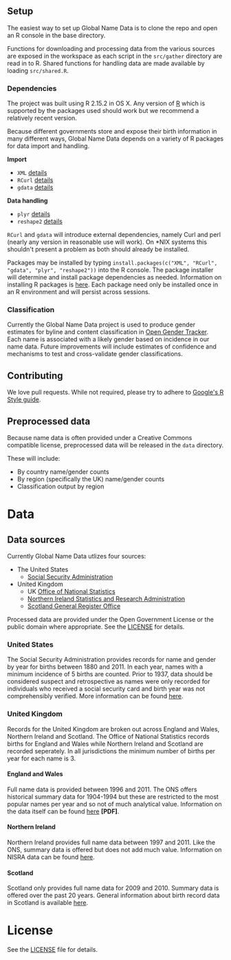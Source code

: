 ## Setup

The easiest way to set up Global Name Data is to clone the repo and open an R console in the base directory. 

Functions for downloading and processing data from the various sources are exposed in the workspace as each script in the `src/gather` directory are read in to R. Shared functions for handling data are made available by loading `src/shared.R`.

### Dependencies

The project was built using R 2.15.2 in OS X. Any version of [R](http://www.r-project.org/) which is supported by the packages used should work but we recommend a relatively recent version.

Because different governments store and expose their birth information in many different ways, Global Name Data depends on a variety of R packages for data import and handling.

__Import__

* `XML` [details](http://cran.r-project.org/web/packages/XML/index.html)
* `RCurl` [details](http://cran.r-project.org/web/packages/RCurl/index.html)
* `gdata` [details](http://cran.r-project.org/web/packages/gdata/index.html)

__Data handling__

* `plyr` [details](http://cran.r-project.org/web/packages/plyr/index.html)
* `reshape2` [details](http://cran.r-project.org/web/packages/reshape2/index.html)

`RCurl` and `gdata` will introduce external dependencies, namely Curl and perl (nearly any version in reasonable use will work). On *NIX systems this shouldn't present a problem as both should already be installed. 

Packages may be installed by typing `install.packages(c("XML", "RCurl", "gdata", "plyr", "reshape2"))` into the R console. The package installer will determine and install package dependencies as needed. Information on installing R packages is [here](http://cran.r-project.org/doc/manuals/R-admin.html#Installing-packages). Each package need only be installed once in an R environment and will persist across sessions.

### Classification

Currently the Global Name Data project is used to produce gender estimates for byline and content classification in [Open Gender Tracker](https://github.com/OpenGenderTracking/GenderTracker). Each name is associated with a likely gender based on incidence in our name data. Future improvements will include estimates of confidence and mechanisms to test and cross-validate gender classifications.

## Contributing

We love pull requests. While not required, please try to adhere to [Google's R Style guide](http://google-styleguide.googlecode.com/svn/trunk/google-r-style.html). 

## Preprocessed data

Because name data is often provided under a Creative Commons compatible license, preprocessed data will be released in the `data` directory. 

These will include:

* By country name/gender counts
* By region (specifically the UK) name/gender counts
* Classification output by region

# Data

## Data sources

Currently Global Name Data utlizes four sources:

* The United States 
    * [Social Security Administration](http://www.ssa.gov/)
* United Kingdom
    * UK [Office of National Statistics](http://www.statistics.gov.uk/hub/index.html)
    * [Northern Ireland Statistics and Research Administration](http://www.nisra.gov.uk/)
    * [Scotland General Register Office](http://www.gro-scotland.gov.uk/)

Processed data are provided under the Open Government License or the public domain where appropriate. See the [LICENSE](https://github.com/OpenGenderTracking/globalnamedata/blob/master/LICENSE.md) for details.

### United States

The Social Security Administration provides records for name and gender by year for births between 1880 and 2011. In each year, names with a minimum incidence of 5 births are counted. Prior to 1937, data should be considered suspect and retrospective as names were only recorded for individuals who received a social security card and birth year was not comprehensibly verified. More information can be found [here](http://www.ssa.gov/oact/babynames/limits.html).

### United Kingdom

Records for the United Kingdom are broken out across England and Wales, Northern Ireland and Scotland. The Office of National Statistics records births for England and Wales while Northern Ireland and Scotland are recorded seperately. In all jurisdictions the minimum number of births per year for each name is 3. 

#### England and Wales

Full name data is provided between 1996 and 2011. The ONS offers historical summary data for 1904-1994 but these are restricted to the most popular names per year and so not of much analytical value. Information on the data itself can be found [here](http://www.ons.gov.uk/ons/guide-method/user-guidance/health-and-life-events/births-metadata.pdf) **[PDF]**.

#### Northern Ireland

Northern Ireland provides full name data between 1997 and 2011. Like the ONS, summary data is offered but does not add much value. Information on NISRA data can be found [here](http://www.nisra.gov.uk/demography/default.asp28.htm).

#### Scotland

Scotland only provides full name data for 2009 and 2010. Summary data is offered over the past 20 years. General information about birth record data in Scotland is available [here](http://www.gro-scotland.gov.uk/statistics/theme/vital-events/births/bckgr-info.html).

# License 

See the [LICENSE](https://github.com/OpenGenderTracking/globalnamedata/blob/master/LICENSE.md) file for details.
